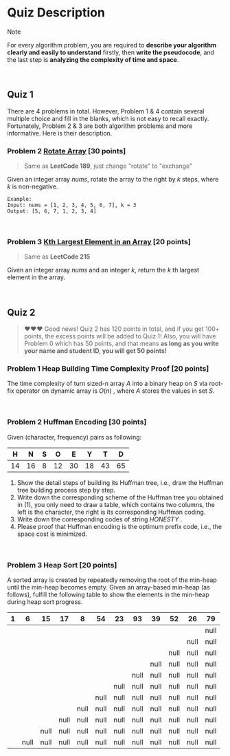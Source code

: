# Quiz Description

> [!Note] 
> For every algorithm problem, you are required to **describe your algorithm clearly and easily to understand** firstly, then **write the pseudocode**, and the last step is **analyzing the complexity of time and space**.

<br>

## Quiz 1

There are 4 problems in total. However, Problem 1 & 4 contain several multiple choice and fill in the blanks, which is not easy to recall exactly. 
Fortunately, Problem 2 & 3 are both algorithm problems and more informative. Here is their description.

### Problem 2   [Rotate Array](https://leetcode.cn/problems/rotate-array/description/)  [30 points]

> Same as **LeetCode 189**, just change "rotate" to "exchange"

Given an integer array $nums$, rotate the array to the right by $k$ steps, where $k$ is non-negative.    
```
Example: 
Input: nums = [1, 2, 3, 4, 5, 6, 7], k = 3
Output: [5, 6, 7, 1, 2, 3, 4]
```

<br>

### Problem 3   [Kth Largest Element in an Array](https://leetcode.cn/problems/kth-largest-element-in-an-array/description/) [20 points]

> Same as **LeetCode 215**

Given an integer array $nums$ and an integer $k$, return the $k$ th largest element in the array.

<br>

## Quiz 2

> ❤️❤️❤️    Good news!
>Quiz 2 has 120 points in total, and if you get 100+ points, the excess points will be added to Quiz 1! Also, you will have Problem 0 which has 50 points, and that means **as long as you write your name and student ID, you will get 50 points!**    

### Problem 1   Heap Building Time Complexity Proof    [20 points]

The time complexity of turn sized-n array $A$ into a binary heap on $S$ via root-fix operator on dynamic array is $O(n)$ , where $A$ stores the values in set $S$.

<br>

### Problem 2   Huffman Encoding   [30 points]

Given (character, frequency) pairs as following:

| H | N | S | O | E | Y | T | D |
|:---:|:---:|:---:|:---:|:---:|:---:|:---:|:---:|
| 14 | 16 | 8 | 12 | 30 | 18 | 43 | 65 |

1. Show the detail steps of building its Huffman tree, i.e., draw the Huffman tree building process step by step.
2. Write down the corresponding scheme of the Huffman tree you obtained in (1), you only need to draw a table, which contains two columns, the left is the character, the right is its corresponding Huffman coding.
3. Write down the corresponding codes of string $HONESTY$ .
4. Please proof that Huffman encoding is the optimum prefix code, i.e., the space cost is minimized.

<br>

### Problem 3   Heap Sort  [20 points]

A sorted array is created by repeatedly removing the root of the min-heap until the min-heap becomes empty. Given an array-based min-heap (as follows), fulfill the following table to show the elements in the min-heap during heap sort progress.


| 1 | 6 | 15 | 17 | 8 | 54 | 23 | 93 | 39 | 52 | 26 | 79 |
|:--:|:--:|:--:|:--:|:--:|:--:|:--:|:--:|:--:|:--:|:--:|:--:|
|  |  |  |  |  |  |  |  |  |  |  | null |
|  |  |  |  |  |  |  |  |  |  | null | null |
|  |  |  |  |  |  |  |  |  | null | null | null |
|  |  |  |  |  |  |  |  | null | null | null | null |
|  |  |  |  |  |  |  | null | null | null | null | null |
|  |  |  |  |  |  | null | null | null | null | null | null |
|  |  |  |  |  | null | null | null | null | null | null | null |
|  |  |  |  | null | null | null | null | null | null | null | null |
|  |  |  | null | null | null | null | null | null | null | null | null |
|  |  | null | null | null | null | null | null | null | null | null | null |
|  | null | null | null | null | null | null | null | null | null | null | null |

